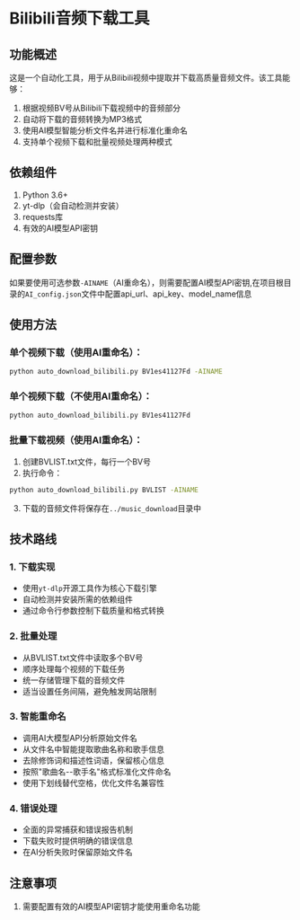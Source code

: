 # Bilibili音频下载工具

## 功能概述

这是一个自动化工具，用于从Bilibili视频中提取并下载高质量音频文件。该工具能够：

1. 根据视频BV号从Bilibili下载视频中的音频部分
2. 自动将下载的音频转换为MP3格式
3. 使用AI模型智能分析文件名并进行标准化重命名
4. 支持单个视频下载和批量视频处理两种模式

## 依赖组件

1. Python 3.6+
2. yt-dlp（会自动检测并安装）
3. requests库
4. 有效的AI模型API密钥

## 配置参数

如果要使用可选参数`-AINAME`（AI重命名），则需要配置AI模型API密钥,在项目根目录的`AI_config.json`文件中配置api_url、api_key、model_name信息


## 使用方法

### 单个视频下载（使用AI重命名）：

```bash
python auto_download_bilibili.py BV1es41127Fd -AINAME
```

### 单个视频下载（不使用AI重命名）：

```bash
python auto_download_bilibili.py BV1es41127Fd
```

### 批量下载视频（使用AI重命名）：

1. 创建BVLIST.txt文件，每行一个BV号
2. 执行命令：

```bash
python auto_download_bilibili.py BVLIST -AINAME
```

3. 下载的音频文件将保存在`../music_download`目录中


## 技术路线

### 1. 下载实现
- 使用`yt-dlp`开源工具作为核心下载引擎
- 自动检测并安装所需的依赖组件
- 通过命令行参数控制下载质量和格式转换

### 2. 批量处理
- 从BVLIST.txt文件中读取多个BV号
- 顺序处理每个视频的下载任务
- 统一存储管理下载的音频文件
- 适当设置任务间隔，避免触发网站限制

### 3. 智能重命名
- 调用AI大模型API分析原始文件名
- 从文件名中智能提取歌曲名称和歌手信息
- 去除修饰词和描述性词语，保留核心信息
- 按照"歌曲名--歌手名"格式标准化文件命名
- 使用下划线替代空格，优化文件名兼容性

### 4. 错误处理
- 全面的异常捕获和错误报告机制
- 下载失败时提供明确的错误信息
- 在AI分析失败时保留原始文件名


## 注意事项

1. 需要配置有效的AI模型API密钥才能使用重命名功能